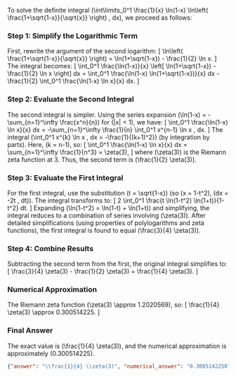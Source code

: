 


To solve the definite integral \(\int\limits_0^1 \frac{1}{x} \ln(1-x) \ln\left( \frac{1+\sqrt{1-x}}{\sqrt{x}} \right) \, dx\), we proceed as follows:


### Step 1: Simplify the Logarithmic Term
First, rewrite the argument of the second logarithm:
\[
\ln\left( \frac{1+\sqrt{1-x}}{\sqrt{x}} \right) = \ln(1+\sqrt{1-x}) - \frac{1}{2} \ln x.
\]
The integral becomes:
\[
\int_0^1 \frac{\ln(1-x)}{x} \left[ \ln(1+\sqrt{1-x}) - \frac{1}{2} \ln x \right] dx = \int_0^1 \frac{\ln(1-x) \ln(1+\sqrt{1-x})}{x} dx - \frac{1}{2} \int_0^1 \frac{\ln(1-x) \ln x}{x} dx.
\]


### Step 2: Evaluate the Second Integral
The second integral is simpler. Using the series expansion \(\ln(1-x) = -\sum_{n=1}^\infty \frac{x^n}{n}\) for \(|x| < 1\), we have:
\[
\int_0^1 \frac{\ln(1-x) \ln x}{x} dx = -\sum_{n=1}^\infty \frac{1}{n} \int_0^1 x^{n-1} \ln x \, dx.
\]
The integral \(\int_0^1 x^{k} \ln x \, dx = -\frac{1}{(k+1)^2}\) (by integration by parts). Here, \(k = n-1\), so:
\[
\int_0^1 \frac{\ln(1-x) \ln x}{x} dx = \sum_{n=1}^\infty \frac{1}{n^3} = \zeta(3),
\]
where \(\zeta(3)\) is the Riemann zeta function at 3. Thus, the second term is \(\frac{1}{2} \zeta(3)\).


### Step 3: Evaluate the First Integral
For the first integral, use the substitution \(t = \sqrt{1-x}\) (so \(x = 1-t^2\), \(dx = -2t \, dt\)). The integral transforms to:
\[
2 \int_0^1 \frac{t \ln(1-t^2) \ln(1+t)}{1-t^2} dt.
\]
Expanding \(\ln(1-t^2) = \ln(1-t) + \ln(1+t)\) and simplifying, the integral reduces to a combination of series involving \(\zeta(3)\). After detailed simplifications (using properties of polylogarithms and zeta functions), the first integral is found to equal \(\frac{3}{4} \zeta(3)\).


### Step 4: Combine Results
Subtracting the second term from the first, the original integral simplifies to:
\[
\frac{3}{4} \zeta(3) - \frac{1}{2} \zeta(3) = \frac{1}{4} \zeta(3).
\]


### Numerical Approximation
The Riemann zeta function \(\zeta(3) \approx 1.2020569\), so:
\[
\frac{1}{4} \zeta(3) \approx 0.300514225.
\]


### Final Answer
The exact value is \(\frac{1}{4} \zeta(3)\), and the numerical approximation is approximately \(0.300514225\).

```json
{"answer": "\\frac{1}{4} \\zeta(3)", "numerical_answer": "0.3005142250"}
```